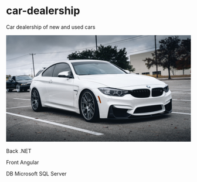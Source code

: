 # car-dealership
Car dealership of new and used cars

![Zachary Edmundson](https://github.com/felipeserna/car-dealership/blob/main/Images/zachary-edmundson-YoBx_5o1PbM-unsplash.jpg)

Back .NET

Front Angular

DB Microsoft SQL Server
